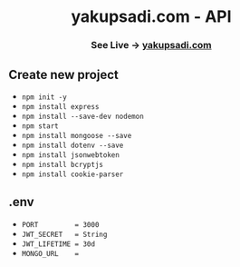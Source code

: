 <h1 align="center">yakupsadi.com - API</h1>

<h3 align="center">
    See Live -> <a href="https://yakupsadi.com/">yakupsadi.com</a>
</h3>

## Create new project
- ``` npm init -y ```
- ``` npm install express ```
- ``` npm install --save-dev nodemon ```
- ``` npm start ```
- ``` npm install mongoose --save ```
- ``` npm install dotenv --save ```
- ``` npm install jsonwebtoken ```
-  ``` npm install bcryptjs ```
-  ``` npm install cookie-parser ```

## .env
- ``` PORT         = 3000 ```
- ``` JWT_SECRET   = String ```
- ``` JWT_LIFETIME = 30d ```
- ``` MONGO_URL    = ```
